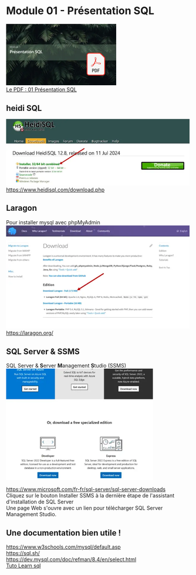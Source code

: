 # Module 01 - Présentation SQL
<a href="../00 Les fichiers PDF - Supports de cours/01 Présentation SQL.pdf">
  <img src="../img/mod/m1.webp" width="300">
</a>  
<br>
<a href="../00 Les fichiers PDF - Supports de cours/01 Présentation SQL.pdf">
Le PDF : 01 Présentation SQL
</a>  




## heidi SQL
<a href="https://www.heidisql.com/download.php">
  <img src="../img/screen/heidi.webp" width="500">
  </a>
  <br>
 <a href="https://www.heidisql.com/download.php">https://www.heidisql.com/download.php</a>

## Laragon
Pour installer mysql 
avec phpMyAdmin
<br>
<a href="https://laragon.org/">
  <img src="../img/screen/laragon.webp" width="500">
  </a>
  <br>
 <a href="https://laragon.org/">https://laragon.org/</a>

## SQL Server & SSMS
SQL Server & **S**erver **M**anagement **S**tudio (SSMS)
<br>
<a href="https://www.microsoft.com/fr-fr/sql-server/sql-server-downloads">
  <img src="../img/screen/sql-server.webp" width="400">
  </a>

 <a href="https://www.microsoft.com/fr-fr/sql-server/sql-server-downloads">https://www.microsoft.com/fr-fr/sql-server/sql-server-downloads</a>
<br>
Cliquez sur le bouton Installer SSMS à la dernière étape de l'assistant d'installation de SQL Server  
Une page Web s'ouvre avec un lien pour télécharger SQL Server Management Studio.


## Une documentation bien utile !
https://www.w3schools.com/mysql/default.asp  
https://sql.sh/  
https://dev.mysql.com/doc/refman/8.4/en/select.html  
[Tuto Learn sql](https://learnsql.fr/blog/20-exemples-de-requetes-sql-de-base-pour-les-debutants-une-vue-d-ensemble-complete/)  